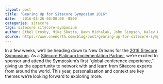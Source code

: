 ```yaml
---
layout: post
title: "Gearing Up for Sitecore Symposium 2016"
date:   2016-08-26 00:00:00 -0500
categories: sitecore
tags: sitecore sitecore-symposium
author: Ethel Crosby, Mike Skutta, Dawn Michalak, John Simpson, Kalev Peekna, Ryan Horner
source: https://www.onenorth.com/blog/post/gearing-up-for-sitecore-symposium-2016
---
```


In a few weeks, we’ll be heading down to New Orleans for the [2016 Sitecore Symposium](http://www.sitecore.net/events/sitecore-symposium-2016/introduction.aspx). As a [Sitecore Platinum Implementation Partner](https://www.onenorth.com/blog/post/one-north-interactive-named-sitecore-platinum-implementation-partner), we’re excited to sponsor and attend the Symposium’s first “global conference experience,” giving us the opportunity to network with and learn from Sitecore experts from around the world. This year, personalization and context are key themes we’re looking forward to exploring more.